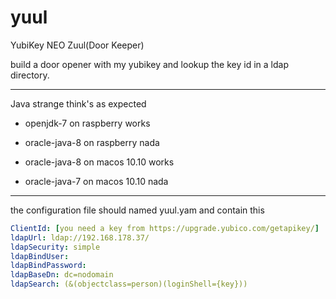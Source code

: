 yuul
====

YubiKey NEO Zuul(Door Keeper)

build a door opener with my yubikey and lookup the key id in a ldap directory.

---

Java strange think's as expected

* openjdk-7 on raspberry works
* oracle-java-8 on raspberry nada

* oracle-java-8 on macos 10.10 works
* oracle-java-7 on macos 10.10 nada

---

the configuration file should named yuul.yam and contain this

```yaml
ClientId: [you need a key from https://upgrade.yubico.com/getapikey/]
ldapUrl: ldap://192.168.178.37/
ldapSecurity: simple
ldapBindUser:
ldapBindPassword:
ldapBaseDn: dc=nodomain
ldapSearch: (&(objectclass=person)(loginShell={key}))
```
